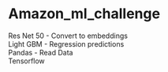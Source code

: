 # Amazon_ml_challenge
Res Net 50 - Convert to embeddings       
Light GBM - Regression predictions      
Pandas - Read Data   
Tensorflow
